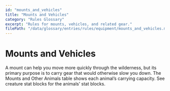 ```yaml
---
id: "mounts_and_vehicles"
title: "Mounts and Vehicles"
category: "Rules Glossary"
excerpt: "Rules for mounts, vehicles, and related gear."
filePath: "/data/glossary/entries/rules/equipment/mounts_and_vehicles.md"
---
```

# Mounts and Vehicles
A mount can help you move more quickly through the wilderness, but its primary purpose is to carry gear that would otherwise slow you down. The Mounts and Other Animals table shows each animal’s carrying capacity. See creature stat blocks for the animals’ stat blocks.